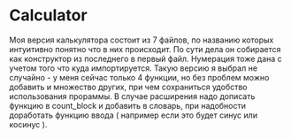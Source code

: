 # Calculator
Моя версия калькулятора состоит из 7 файлов, по названию которых интуитивно понятно что в них происходит.
По сути дела он собирается как конструктор из последнего в первый файл.
Нумерация тоже дана с учетом того что куда импортируется.
Такую версию я выбрал не случайно - у меня сейчас только 4 функции, но без проблем можно добавить и множество других, при чем сохраниться удобство использования прораммы. В случае расширения надо дописать функцию в count_block и добавить в словарь, при надобности доработать функцию ввода ( например если это будет синус или косинус ).
